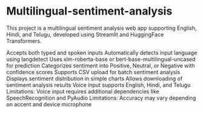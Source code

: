 # Multilingual-sentiment-analysis

This project is a multilingual sentiment analysis web app supporting English, Hindi, and Telugu, developed using Streamlit and HuggingFace Transformers.

Accepts both typed and spoken inputs
Automatically detects input language using langdetect
Uses xlm-roberta-base or bert-base-multilingual-uncased for prediction
Categorizes sentiment into Positive, Neutral, or Negative with confidence scores
Supports CSV upload for batch sentiment analysis
Displays sentiment distribution in simple charts
Allows downloading of sentiment analysis results
Voice input supports English, Hindi, and Telugu
Limitations: Voice input requires additional dependencies like SpeechRecognition and PyAudio
Limitations: Accuracy may vary depending on accent and device microphone
